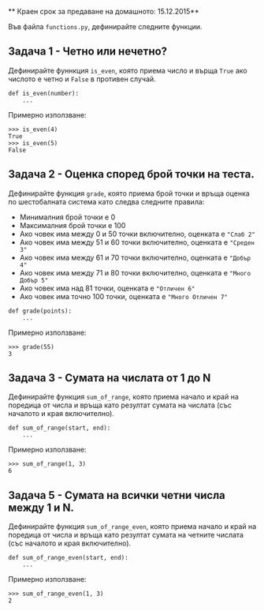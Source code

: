 ** Краен срок за предаване на домашното: 15.12.2015**

Във файла `functions.py`, дефинирайте следните функции.

## Задача 1 - Четно или нечетно?

Дефинирайте фуннкция `is_even`, която приема число и върща `True` ако числото е
четно и `False` в противен случай.

```
def is_even(number):
    ...
```

Примерно използване:

```
>>> is_even(4)
True
>>> is_even(5)
False
```

## Задача 2 - Оценка според брой точки на теста.

Дефинирайте функция `grade`, която приема брой точки и връща оценка по
шестобалната система като следва следните правила:
* Минималния брой точки е 0
* Максималния брой точки е 100
* Ако човек има между 0 и 50 точки включително, оценката е `"Слаб 2"`
* Ако човек има между 51 и 60 точки включително, оценката е `"Среден 3"`
* Ако човек има между 61 и 70 точки включително, оценката е `"Добър 4"`
* Ако човек има между 71 и 80 точки включително, оценката е `"Много Добър 5"`
* Ако човек има над 81 точки, оценката е `"Отличен 6"`
* Aко човек има точно 100 точки, оценката е `"Много Отличен 7"`

```
def grade(points):
    ...
```

Примерно използване:

```
>>> grade(55)
3
```

## Задача 3 - Сумата на числата от 1 до N

Дефинирайте функция `sum_of_range`, която приема начало и край на поредица от
числа и връща като резултат сумата на числата (със началото и края включително).

```
def sum_of_range(start, end):
    ...
```

Примерно използване:

```
>>> sum_of_range(1, 3)
6
```

## Задача 5 - Сумата на всички четни числа между 1 и N.

Дефинирайте функция `sum_of_range_even`, която приема начало и край на поредица от
числа и връща като резултат сумата на четните числата (със началото и края включително).

```
def sum_of_range_even(start, end):
    ...
```

Примерно използване:

```
>>> sum_of_range_even(1, 3)
2
```
